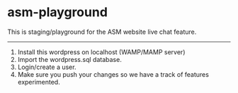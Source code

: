 # asm-playground


This is staging/playground for the ASM website live chat feature. <hr>
1) Install this wordpress on localhost (WAMP/MAMP server) 
2) Import the wordpress.sql database. 
3) Login/create a user. 
4) Make sure you push your changes so we have a track of features experimented. 
